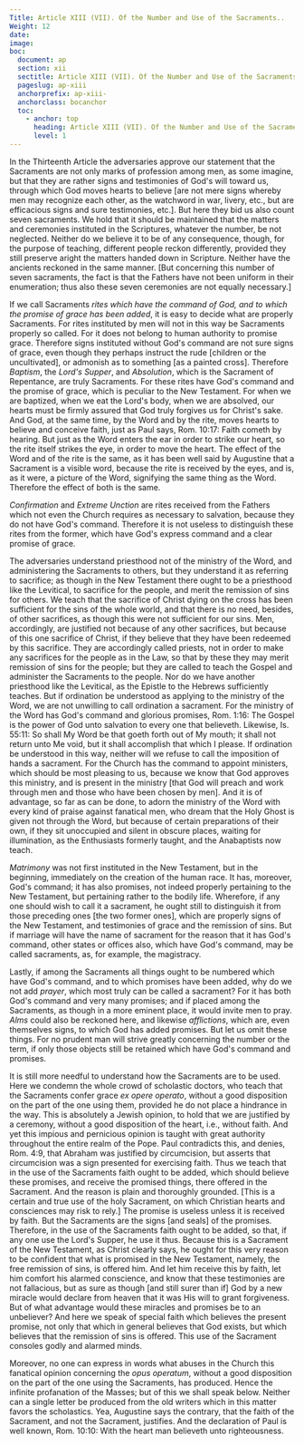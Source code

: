 ```yaml
---
Title: Article XIII (VII). Of the Number and Use of the Sacraments..
Weight: 12
date: 
image: 
boc:
  document: ap
  section: xii
  sectitle: Article XIII (VII). Of the Number and Use of the Sacraments..
  pageslug: ap-xiii
  anchorprefix: ap-xiii-
  anchorclass: bocanchor
  toc:
    - anchor: top
      heading: Article XIII (VII). Of the Number and Use of the Sacraments..
      level: 1
---
```


 In the Thirteenth Article the adversaries approve our statement that the Sacraments are not only marks of profession among men, as some imagine, but that they are rather signs and testimonies of God's will toward us, through which God moves  hearts to believe [are not mere signs whereby men may recognize each other, as the watchword in war, livery, etc., but are efficacious signs and sure testimonies, etc.]. But here they bid us also count seven sacraments. We hold that it should be maintained that the matters and ceremonies instituted in the Scriptures, whatever the number, be not neglected. Neither do we believe it to be of any consequence, though, for the purpose of teaching, different people reckon differently, provided they still preserve aright the matters handed down in Scripture. Neither have the ancients reckoned in the same manner. [But concerning this number of seven sacraments, the fact is that the Fathers have not been uniform in their enumeration; thus also these seven ceremonies are not equally necessary.]

 If we call Sacraments _rites which have the command of God, and to which the promise of grace has been added_, it is easy to decide what are properly Sacraments. For rites instituted by men will not in this way be Sacraments properly so called. For it does not belong to human authority to promise grace. Therefore signs instituted without God's command are not sure signs of grace, even though they perhaps instruct the rude [children or the uncultivated], or admonish as to something [as a painted cross].  Therefore _Baptism_, the _Lord's Supper_, and _Absolution_, which is the Sacrament of Repentance, are truly Sacraments. For these rites have God's command and the promise of grace, which is peculiar to the New Testament. For when we are baptized, when we eat the Lord's body, when we are absolved, our hearts must be firmly assured that God truly forgives us  for Christ's sake. And God, at the same time, by the Word and by the rite, moves hearts to believe and conceive faith, just as Paul says, Rom. 10:17: Faith cometh by hearing. But just as the Word enters the ear in order to strike our heart, so the rite itself strikes the eye, in order to move the heart. The effect of the Word and of the rite is the same, as it has been well said by Augustine that a Sacrament is a visible word, because the rite is received by the eyes, and is, as it were, a picture of the Word, signifying the same thing as the Word. Therefore the effect of both is the same.

 _Confirmation_ and _Extreme Unction_ are rites received from the Fathers which not even the Church requires as necessary to salvation, because they do not have God's command. Therefore it is not useless to distinguish these rites from the former, which have God's express command and a clear promise of grace.

 The adversaries understand priesthood not of the ministry of the Word, and administering the Sacraments to others, but they understand it as referring to sacrifice; as though in the New Testament there ought to be a priesthood like the Levitical, to sacrifice for the people, and merit the remission of sins for others.  We teach that the sacrifice of Christ dying on the cross has been sufficient for the sins of the whole world, and that there is no need, besides, of other sacrifices, as though this were not sufficient for our sins. Men, accordingly, are justified not because of any other sacrifices, but because of this one sacrifice of Christ, if they believe that they have been redeemed by this sacrifice.  They are accordingly called priests, not in order to make any sacrifices for the people as in the Law, so that by these they may merit remission of sins for the people; but they are called to teach the Gospel and administer the Sacraments to the people.  Nor do we have another priesthood like the Levitical,  as the Epistle to the Hebrews sufficiently teaches. But if ordination be understood as applying to the ministry of the Word, we are not unwilling to call ordination a sacrament. For the ministry of the Word has God's command and glorious promises, Rom. 1:16: The Gospel is the power of God unto salvation to every one that believeth. Likewise, Is. 55:11: So shall My Word be that goeth forth out of My mouth; it shall not return unto Me void, but it shall accomplish that which I please.  If ordination be understood in this way, neither will we refuse to call the imposition of hands a sacrament. For the Church has the command to appoint ministers, which should be most pleasing to us, because we know that God approves this ministry, and is present in the ministry [that God will preach and work through men and those who have been chosen by men].  And it is of advantage, so far as can be done, to adorn the ministry of the Word with every kind of praise against fanatical men, who dream that the Holy Ghost is given not through the Word, but because of certain preparations of their own, if they sit unoccupied and silent in obscure places, waiting for illumination, as the Enthusiasts formerly taught, and the Anabaptists now teach.

 _Matrimony_ was not first instituted in the New Testament, but in the beginning, immediately on the creation of the human race. It has, moreover, God's command; it has also promises, not indeed properly pertaining to the New Testament, but pertaining rather to the bodily life. Wherefore, if any one should wish to call it a sacrament, he ought still to distinguish it from those preceding ones [the two former ones], which are properly signs of the New Testament, and testimonies of grace and the remission of sins.  But if marriage will have the name of sacrament for the reason that it has God's command, other states or offices also, which have God's command, may be called sacraments, as, for example, the magistracy.

 Lastly, if among the Sacraments all things ought to be numbered which have God's command, and to which promises have been added, why do we not add _prayer_, which most truly can be called a sacrament? For it has both God's command and very many promises; and if placed among the Sacraments, as though in a more eminent place, it would invite men to pray.  _Alms_ could also be reckoned here, and likewise _afflictions_, which are, even themselves signs, to which God has added promises. But let us omit these things. For no prudent man will strive greatly concerning the number or the term, if only those objects still be retained which have God's command and promises.

 It is still more needful to understand how the Sacraments are to be used. Here we condemn the whole crowd of scholastic doctors, who teach that the Sacraments confer grace _ex opere operato_, without a good disposition on the part of the one using them, provided he do not place a hindrance in the way. This is absolutely a Jewish opinion, to hold that we are justified by a ceremony, without a good disposition of the heart, i.e., without faith. And yet this impious and pernicious opinion  is taught with great authority throughout the entire realm of the Pope. Paul contradicts this, and denies, Rom. 4:9, that Abraham was justified by circumcision, but asserts that circumcision was a sign presented for exercising faith. Thus we teach that in the use of the Sacraments faith ought to be added, which should believe these promises, and receive the promised things, there offered in the Sacrament.  And the reason is plain and thoroughly grounded. [This is a certain and true use of the holy Sacrament, on which Christian hearts and consciences may risk to rely.] The promise is useless unless it is received by faith. But the Sacraments are the signs [and seals] of the promises. Therefore, in the use of the Sacraments faith ought to be added, so that, if any one use the Lord's Supper, he use it thus. Because this is a Sacrament of the New Testament, as Christ clearly says, he ought for this very reason to be confident that what is promised in the New Testament, namely, the free remission of sins, is offered him. And let him receive this by faith, let him comfort his alarmed conscience, and know that these testimonies are not fallacious, but as sure as though [and still surer than if] God by a new miracle would declare from heaven that it was His will to grant forgiveness. But of what advantage would these miracles and promises be to an unbeliever?  And here we speak of special faith which believes the present promise, not only that which in general believes that God exists, but which believes that the remission of sins is offered.  This use of the Sacrament consoles godly and alarmed minds.

 Moreover, no one can express in words what abuses in the Church this fanatical opinion concerning the _opus operatum_, without a good disposition on the part of the one using the Sacraments, has produced. Hence the infinite profanation of the Masses; but of this we shall speak below. Neither can a single letter be produced from the old writers which in this matter favors the scholastics. Yea, Augustine says the contrary, that the faith of the Sacrament, and not the Sacrament, justifies. And the declaration of Paul is well known, Rom. 10:10: With the heart man believeth unto righteousness.

